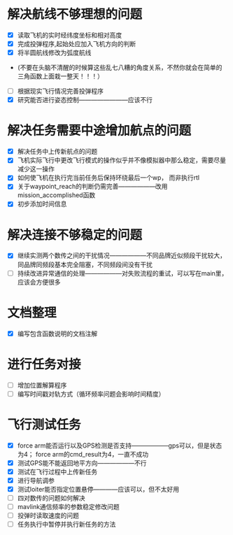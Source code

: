 # 解决航线不够理想的问题
- [x] 读取飞机的实时经纬度坐标和相对高度
- [x] 完成投弹程序,起始处应加入飞机方向的判断
- [x] 将半圆航线修改为弧度航线
- (不要在头脑不清醒的时候算这些乱七八糟的角度关系，不然你就会在简单的三角函数上面栽一整天！！！）
- [ ] 根据现实飞行情况完善投弹程序
- [x] 研究能否进行姿态控制————————应该不行
# 解决任务需要中途增加航点的问题
- [x] 解决任务中上传新航点的问题
- [x] 飞机实际飞行中更改飞行模式的操作似乎并不像模拟器中那么稳定，需要尽量减少这一操作
- [x] 如何使飞机在执行完当前任务后保持环绕最后一个wp， 而非执行rtl
- [x] 关于waypoint_reach的判断仍需完善——————改用mission_accomplished函数
- [x] 初步添加时间信息
# 解决连接不够稳定的问题
- [x] 继续实测两个数传之间的干扰情况——————不同品牌近似频段干扰较大，同品牌同频段基本完全阻塞，不同频段间没有干扰
- [ ] 持续改进异常通信的处理——————对失败流程的重试，可以写在main里，应该会方便很多
# 文档整理
- [x] 编写包含函数说明的文档注解
# 进行任务对接
- [ ] 增加位置解算程序
- [ ] 编写时间戳对轨方式（循环频率问题会影响时间精度）

# 飞行测试任务
- [x] force arm能否运行以及GPS检测是否支持——————gps可以，但是状态为4； force arm的cmd_result为4，一直不成功
- [x] 测试GPS能不能返回地平方向——————不行
- [x] 测试在飞行过程中上传新任务
- [x] 进行导航调参
- [x] 测试loiter能否指定位置悬停————应该可以，但不太好用
- [ ] 四对数传的问题如何解决
- [ ] mavlink通信频率的参数稳定修改问题
- [ ] 投弹时读取速度的问题
- [ ] 任务执行中暂停并执行新任务的方法